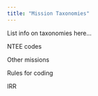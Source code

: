 ```yaml
---
title: "Mission Taxonomies"
---
```


List info on taxonomies here...

NTEE codes

Other missions

Rules for coding

IRR
